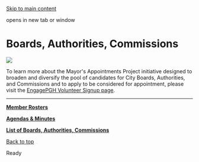 [Skip to main content](https://www.pittsburghpa.gov/City-Government/Boards-Authorities-Commissions#main-content)

opens in new tab or window

# Boards, Authorities, Commissions

![](https://www.pittsburghpa.gov/files/assets/city/v/1/bac/images/6244_bac-homepage.jpg)

To learn more about the Mayor's Appointments Project initiative designed to broaden and diversify the pool of candidates for City Boards, Authorities, and Commissions and to apply to be considered for appointment, please visit the [EngagePGH Volunteer Signup page](https://engage.pittsburghpa.gov/pittsburgh-volunteer-application).

* * *

[**Member Rosters**](https://www.pittsburghpa.gov/City-Government/Boards-Authorities-Commissions/Member-Rosters)

[**Agendas & Minutes**](https://www.pittsburghpa.gov/City-Government/Boards-Authorities-Commissions/Agendas-Minutes)

[**List of Boards, Authorities, Commissions**](https://www.pittsburghpa.gov/City-Government/Boards-Authorities-Commissions/List-of-Boards-Authorities-Commissions)

[Back to top](https://www.pittsburghpa.gov/City-Government/Boards-Authorities-Commissions#body-top)

Ready
